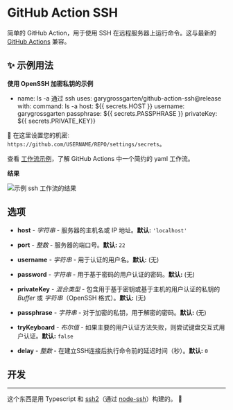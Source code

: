 # GitHub Action SSH

简单的 GitHub Action，用于使用 SSH 在远程服务器上运行命令。这与最新的 [GitHub Actions](https://github.com/features/actions) 兼容。

## ✨ 示例用法

**使用 OpenSSH 加密私钥的示例**

- name: ls -a 通过 ssh
  uses: garygrossgarten/github-action-ssh@release
  with:
    command: ls -a
    host: ${{ secrets.HOST }}
    username: garygrossgarten
    passphrase: ${{ secrets.PASSPHRASE }}
    privateKey: ${{ secrets.PRIVATE_KEY}}

🔐 在这里设置您的机密: `https://github.com/USERNAME/REPO/settings/secrets`。

查看 [工作流示例](.github/workflows/ssh-example-workflow.yml)，了解 GitHub Actions 中一个简约的 yaml 工作流。

**结果**

![示例 ssh 工作流的结果](result.png)

## 选项

- **host** - _字符串_ - 服务器的主机名或 IP 地址。**默认:** `'localhost'`

- **port** - _整数_ - 服务器的端口号。**默认:** `22`

- **username** - _字符串_ - 用于认证的用户名。**默认:** (无)

- **password** - _字符串_ - 用于基于密码的用户认证的密码。**默认:** (无)

- **privateKey** - _混合类型_ - 包含用于基于密钥或基于主机的用户认证的私钥的 _Buffer_ 或 _字符串_（OpenSSH 格式）。**默认:** (无)

- **passphrase** - _字符串_ - 对于加密的私钥，用于解密的密码。**默认:** (无)

- **tryKeyboard** - _布尔值_ - 如果主要的用户认证方法失败，则尝试键盘交互式用户认证。**默认:** `false`

- **delay** - _整数_ - 在建立SSH连接后执行命令前的延迟时间（秒）。**默认:** `0`

## 开发

---

这个东西是用 Typescript 和 [ssh2](https://github.com/mscdex/ssh2)（通过 [node-ssh](https://github.com/steelbrain/node-ssh)）构建的。 🚀